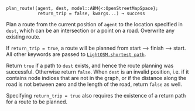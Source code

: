 ```
plan_route!(agent, dest, model::ABM{<:OpenStreetMapSpace};
            return_trip = false, kwargs...) → success
```

Plan a route from the current position of `agent` to the location specified in `dest`, which can be an intersection or a point on a road. Overwrite any existing route.

If `return_trip = true`, a route will be planned from start ⟶ finish ⟶ start. All other keywords are passed to [`LightOSM.shortest_path`](https://deloittedigitalapac.github.io/LightOSM.jl/docs/shortest_path/#LightOSM.shortest_path).

Return `true` if a path to `dest` exists, and hence the route planning was successful. Otherwise return `false`. When `dest` is an invalid position, i.e. if it contains node indices that are not in the graph, or if the distance along the road is not between zero and the length of the road, return `false` as well. 

Specifying `return_trip = true` also requires the existence of a return path for a route to be planned.
